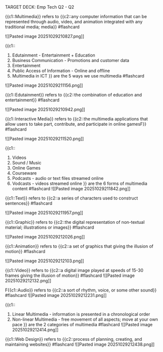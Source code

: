 TARGET DECK: Emp Tech Q2 - Q2


{{c1::Multimedia}} refers to {{c2::any computer information that can be represented through audio, video, and animation integrated with any traditional media; media}} #flashcard 

![[Pasted image 20251029210827.png]]
<!--ID: 1761744635734-->



{{c1::
1. Edutainment - Entertainment + Education
2. Business Communication - Promotions and customer data
3. Entertainment 
4. Public Access of Information - Online and offline 
5. Multimedia in ICT 
}} are the 5 ways we use multimedia #flashcard

![[Pasted image 20251029211156.png]]
<!--ID: 1761744635739-->






{{c1::Edutainment}} refers to {{c2::the combination of education and entertainment}} #flashcard 

![[Pasted image 20251029210942.png]]
<!--ID: 1761744635743-->



{{c1::Interactive Media}} refers to {{c2::the multimedia applications that allow users to take part, contribute, and participate in online gamesF}} #flashcard 

![[Pasted image 20251029211520.png]]
<!--ID: 1761744635748-->



{{c1::
1. Videos
2. Sound / Music
3. Online Games
4. Courseware
5. Podcasts - audio or text files streamed online
6. Vodcasts - videos streamed online
}} are the 6 forms of multimedia content #flashcard
![[Pasted image 20251029211842.png]]
<!--ID: 1761744635753-->



{{c1::Text}} refers to {{c2::a series of characters used to construct sentences}} #flashcard 

![[Pasted image 20251029211957.png]]
<!--ID: 1761744635757-->



{{c1::Graphic}} refers to {{c2::the digital representation of non-textual material; illustrations or images}} #flashcard 

![[Pasted image 20251029212026.png]]
<!--ID: 1761744635761-->



{{c1::Animation}} refers to {{c2::a set of graphics that giving the illusion of motion}} #flashcard 

![[Pasted image 20251029212103.png]]
<!--ID: 1761744635767-->



{{c1::Video}} refers to {{c2::a digital image played at speeds of 15-30 frames giving the illusion of motion}} #flashcard 
![[Pasted image 20251029212132.png]]
<!--ID: 1761744635772-->



F{{c1::Audio}} refers to {{c2::a sort of rhythm, voice, or some other sound}} #flashcard 
![[Pasted image 20251029212231.png]]
<!--ID: 1761744635776-->



{{c1::
1. Linear Multimedia - information is presented in a chronological order
2. Non-linear Multimedia - free movement of all aspects; move at your own pace
}} are the 2 categories of multimedia #flashcard
![[Pasted image 20251029212414.png]]
<!--ID: 1761744635781-->


{{c1::Web Design}} refers to {{c2::process of planning, creating, and maintaining websites}} #flashcard 
![[Pasted image 20251029212438.png]]
<!--ID: 1761744635785-->


